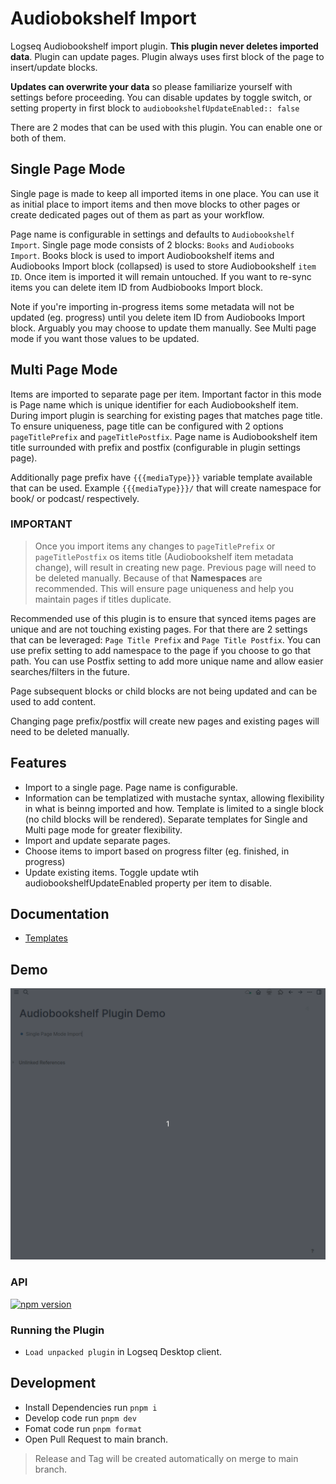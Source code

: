 # Audiobokshelf Import
Logseq Audiobookshelf import plugin. **This plugin never deletes imported data**. Plugin can update pages. Plugin always uses first block of the page to insert/update blocks. 

**Updates can overwrite your data** so please familiarize yourself with settings before proceeding. You can disable updates by toggle switch, or setting property in first block to `audiobookshelfUpdateEnabled:: false`

There are 2 modes that can be used with this plugin. You can enable one or both of them.

## Single Page Mode
Single page is made to keep all imported items in one place. You can use it as initial place to import items and then move blocks to other pages or create dedicated pages out of them as part as your workflow.

Page name is configurable in settings and defaults to `Audiobookshelf Import`. Single page mode consists of 2 blocks: `Books` and `Audiobooks Import`. Books block is used to import Audiobookshelf items and Audiobooks Import block (collapsed) is used to store Audiobookshelf `item ID`. Once item is imported it will remain untouched. If you want to re-sync items you can delete item ID from Audbiobooks Import block.

Note if you're importing  in-progress items some metadata will not be updated (eg. progress) until you delete item ID from Audiobooks Import block. Arguably you may choose to update them manually. See Multi page mode if you want those values to be updated. 

## Multi Page Mode
Items are imported to separate page per item. Important factor in this mode is Page name which is unique identifier for each Audiobookshelf item. During import plugin is searching for existing pages that matches page title. To ensure uniqueness, page title can be configured with 2 options `pageTitlePrefix` and `pageTitlePostfix`. Page name is Audiobookshelf item title surrounded with prefix and postfix (configurable in plugin settings page). 

Additionally page prefix have `{{{mediaType}}}` variable template available that can be used. Example `{{{mediaType}}}/` that will create namespace for book/ or podcast/ respectively.

### IMPORTANT
> Once you import items any changes to `pageTitlePrefix` or `pageTitlePostfix` os items title (Audiobookshelf item metadata change), will result in creating new page. Previous page will need to be deleted manually. Because of that  **Namespaces** are recommended. This will ensure page uniqueness and help you maintain pages if titles duplicate.

Recommended use of this plugin is to ensure that synced items pages are unique and are not touching existing pages. For that there are 2 settings that can be leveraged: `Page Title Prefix` and `Page Title Postfix`.
You can use prefix setting to add namespace to the page if you choose to go that path. You can use Postfix setting to add more unique name and allow easier searches/filters in the future.

Page subsequent blocks or child blocks are not being updated and can be used to add content.


Changing page prefix/postfix will create new pages and existing pages will need to be deleted manually.

## Features
- Import to a single page. Page name is configurable.
- Information can be templatized with mustache syntax, allowing flexibility in what is beinng imported and how. Template is limited to a single block (no child blocks will be rendered). Separate templates for Single and Multi page mode for greater flexibility.
- Import and update separate pages.
- Choose items to import based on progress filter (eg. finished, in progress)
- Update existing items. Toggle update wtih audiobookshelfUpdateEnabled property per item to disable.

## Documentation
- [Templates](docs/templates.md)

## Demo
![Single Page Mode Import](./docs/single_page_import.gif)

### API

[![npm version](https://badge.fury.io/js/%40logseq%2Flibs.svg)](https://badge.fury.io/js/%40logseq%2Flibs)



### Running the Plugin

- `Load unpacked plugin` in Logseq Desktop client.

## Development

- Install Dependencies run `pnpm i`
- Develop code run `pnpm dev`
- Fomat code run `pnpm format`
- Open Pull Request to main branch. 

>Release and Tag will be created automatically on merge to main branch. 